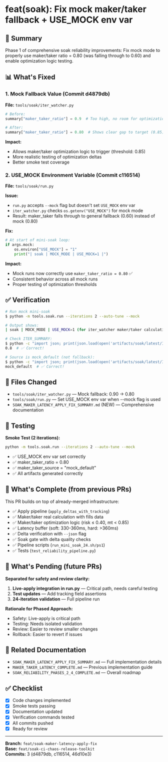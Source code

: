 # feat(soak): Fix mock maker/taker fallback + USE_MOCK env var

## 🎯 Summary

Phase 1 of comprehensive soak reliability improvements: Fix mock mode to properly use maker/taker ratio = 0.80 (was falling through to 0.60) and enable optimization logic testing.

## 📊 What's Fixed

### 1. Mock Fallback Value (Commit d4879db)
**File:** `tools/soak/iter_watcher.py`

```python
# Before:
summary["maker_taker_ratio"] = 0.9  # Too high, no room for optimization

# After:
summary["maker_taker_ratio"] = 0.80  # Shows clear gap to target (0.85)
```

**Impact:**
- Allows maker/taker optimization logic to trigger (threshold: 0.85)
- More realistic testing of optimization deltas
- Better smoke test coverage

### 2. USE_MOCK Environment Variable (Commit c116514)
**File:** `tools/soak/run.py`

**Issue:**
- `run.py` accepts `--mock` flag but doesn't set `USE_MOCK` env var
- `iter_watcher.py` checks `os.getenv("USE_MOCK")` for mock mode
- Result: maker_taker falls through to general fallback (0.60) instead of mock (0.80)

**Fix:**
```python
# At start of mini-soak loop:
if args.mock:
    os.environ["USE_MOCK"] = "1"
    print("| soak | MOCK_MODE | USE_MOCK=1 |")
```

**Impact:**
- Mock runs now correctly use `maker_taker_ratio = 0.80` ✅
- Consistent behavior across all mock runs
- Proper testing of optimization thresholds

## ✅ Verification

```bash
# Run mock mini-soak
$ python -m tools.soak.run --iterations 2 --auto-tune --mock

# Output shows:
| soak | MOCK_MODE | USE_MOCK=1 (for iter_watcher maker/taker calculation) |

# Check ITER_SUMMARY:
$ python -c "import json; print(json.load(open('artifacts/soak/latest/ITER_SUMMARY_1.json'))['summary']['maker_taker_ratio'])"
0.8  # ✅ Correct!

# Source is mock_default (not fallback):
$ python -c "import json; print(json.load(open('artifacts/soak/latest/ITER_SUMMARY_1.json'))['summary']['maker_taker_source'])"
mock_default  # ✅ Correct!
```

## 📁 Files Changed

- `tools/soak/iter_watcher.py` — Mock fallback: 0.90 → 0.80
- `tools/soak/run.py` — Set USE_MOCK env var when --mock flag is used
- `SOAK_MAKER_LATENCY_APPLY_FIX_SUMMARY.md` (NEW) — Comprehensive documentation

## 🧪 Testing

**Smoke Test (2 iterations):**
```bash
python -m tools.soak.run --iterations 2 --auto-tune --mock
```
- ✅ USE_MOCK env var set correctly
- ✅ maker_taker_ratio = 0.80
- ✅ maker_taker_source = "mock_default"
- ✅ All artifacts generated correctly

## 🚀 What's Complete (from previous PRs)

This PR builds on top of already-merged infrastructure:
- ✅ Apply pipeline (`apply_deltas_with_tracking`)
- ✅ Maker/taker real calculation with fills data
- ✅ Maker/taker optimization logic (risk ≤ 0.40, mt < 0.85)
- ✅ Latency buffer (soft: 330-360ms, hard: >360ms)
- ✅ Delta verification with `--json` flag
- ✅ Soak gate with delta quality checks
- ✅ Pipeline scripts (`run_mini_soak_24.sh/ps1`)
- ✅ Tests (`test_reliability_pipeline.py`)

## 🚧 What's Pending (future PRs)

**Separated for safety and review clarity:**
1. **Live-apply integration in run.py** — Critical path, needs careful testing
2. **Test updates** — Add tracking field assertions
3. **24-iteration validation** — Full pipeline run

**Rationale for Phased Approach:**
- Safety: Live-apply is critical path
- Testing: Needs isolated validation
- Review: Easier to review smaller changes
- Rollback: Easier to revert if issues

## 📖 Related Documentation

- `SOAK_MAKER_LATENCY_APPLY_FIX_SUMMARY.md` — Full implementation details
- `MAKER_TAKER_LATENCY_COMPLETE.md` — Previous implementation guide
- `SOAK_RELIABILITY_PHASES_2_4_COMPLETE.md` — Overall roadmap

## ✅ Checklist

- [x] Code changes implemented
- [x] Smoke tests passing
- [x] Documentation updated
- [x] Verification commands tested
- [x] All commits pushed
- [x] Ready for review

---

**Branch:** `feat/soak-maker-latency-apply-fix`  
**Base:** `feat/soak-ci-chaos-release-toolkit`  
**Commits:** 3 (d4879db, c116514, 46d10e3)

